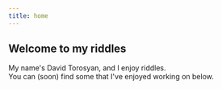 ```yaml
---
title: home
---
```


## Welcome to my riddles

My name's David Torosyan, and I enjoy riddles.  
You can (soon) find some that I've enjoyed working on below.
